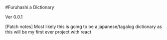 #Furuhashi a Dictionary

Ver 0.0.1 

[Patch notes]
Most likely this is going to be a japanese/tagalog dictionary 
as this will be my first ever project with react 
